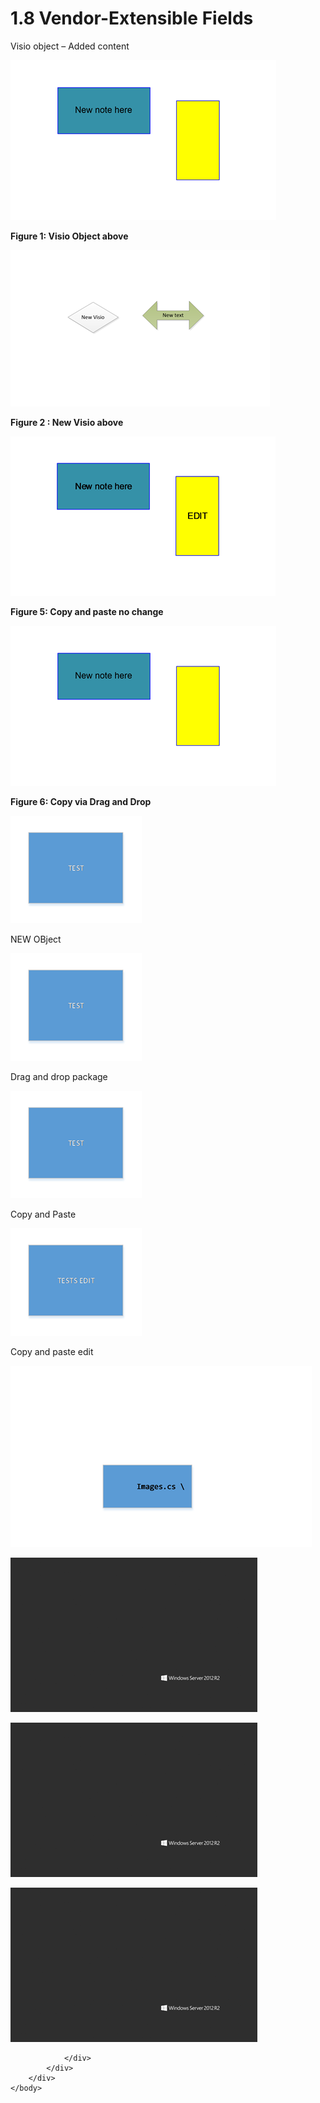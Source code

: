 <html dir="LTR" xmlns:mshelp="http://msdn.microsoft.com/mshelp" xmlns:ddue="http://ddue.schemas.microsoft.com/authoring/2003/5" xmlns:xlink="http://www.w3.org/1999/xlink" xmlns:tool="http://www.microsoft.com/tooltip">
    <head>
        <meta http-equiv="Content-Type" content="text/html; CHARSET=utf-8"></meta>
        <meta name="save" content="history"></meta>
        <title>1.8 Vendor-Extensible Fields</title>
        <xml>
            <mshelp:toctitle title="1.8 Vendor-Extensible Fields"></mshelp:toctitle>
            <mshelp:rltitle title="[MS-CANARYBLOCK]: Vendor-Extensible Fields"></mshelp:rltitle>
            <mshelp:keyword index="A" term="50d1f7f8-a53c-4696-bfd5-ed99a82d6529"></mshelp:keyword>
            <mshelp:attr name="DCSext.ContentType" value="open specification"></mshelp:attr>
            <mshelp:attr name="AssetID" value="50d1f7f8-a53c-4696-bfd5-ed99a82d6529"></mshelp:attr>
            <mshelp:attr name="TopicType" value="kbRef"></mshelp:attr>
            <mshelp:attr name="DCSext.Title" value="[MS-CANARYBLOCK]: Vendor-Extensible Fields" />
        </xml>
    </head>
    <body>
        <div id="header">
            <h1 class="heading">1.8 Vendor-Extensible Fields</h1>
        </div>
        <div id="mainSection">
            <div id="mainBody">
                <div id="allHistory" class="saveHistory"></div>
                <div id="sectionSection0" class="section" name="collapseableSection">
                    

<p>Visio object – Added content</p>

<p><img id="MS-CANARYBLOCK_pictf11a2df3-6233-4be8-98d0-0e0548d61fed.png" src="MS-CANARYBLOCK_files/image009.png" alt="Visio Object above" title="Visio Object above"></p>

<p><b>Figure 1: Visio Object above</b></p>

<p><img id="MS-CANARYBLOCK_pict09cbe3ad-d841-41cd-b421-84a448a4e81e.png" src="MS-CANARYBLOCK_files/image010.png" alt=": New Visio above" title=": New Visio above"></p>

<p><b>Figure 2 : New Visio above</b></p>

<p><img id="MS-CANARYBLOCK_pict468df056-d455-4a40-b4d1-06f668769d59.png" src="MS-CANARYBLOCK_files/image011.png" alt="Copy and paste no change" title="Copy and paste no change"></p>

<p><b>Figure 5: Copy and paste no change </b></p>

<p><img id="MS-CANARYBLOCK_pict1af91b45-c421-4f71-93d9-352e682ec8d0.png" src="MS-CANARYBLOCK_files/image009.png" alt="Copy via Drag and Drop" title="Copy via Drag and Drop"></p>

<p><b>Figure 6: Copy via Drag and Drop</b></p>

<p><img id="MS-CANARYBLOCK_pict6b01d8a6-fbef-4a97-a082-47096630a611.png" src="MS-CANARYBLOCK_files/image012.png"></p>

<p>NEW OBject</p>

<p><img id="MS-CANARYBLOCK_pictd1e823d4-b2df-43f5-9d90-4e5f994c3c53.png" src="MS-CANARYBLOCK_files/image012.png"></p>

<p>Drag and drop package</p>

<p><img id="MS-CANARYBLOCK_pict0ca651e1-6238-473d-bb75-326016161ed1.png" src="MS-CANARYBLOCK_files/image012.png"></p>

<p>Copy and Paste</p>

<p><img id="MS-CANARYBLOCK_pict798a5075-8868-4a78-911f-ea6c0f50fb40.png" src="MS-CANARYBLOCK_files/image013.png"></p>

<p>Copy and paste edit</p>

<p><img id="MS-CANARYBLOCK_pict0b604684-86a4-46a8-9d28-5aae696961b0.png" src="MS-CANARYBLOCK_files/image014.png"></p>

<p><img id="Picture 2" src="MS-CANARYBLOCK_files/image015.png"></p>

<p><img id="Picture 3" src="MS-CANARYBLOCK_files/image015.png"></p>

<p><img id="Picture 14" src="MS-CANARYBLOCK_files/image016.png"></p>


                </div>
            </div>
        </div>
    </body>
</html>